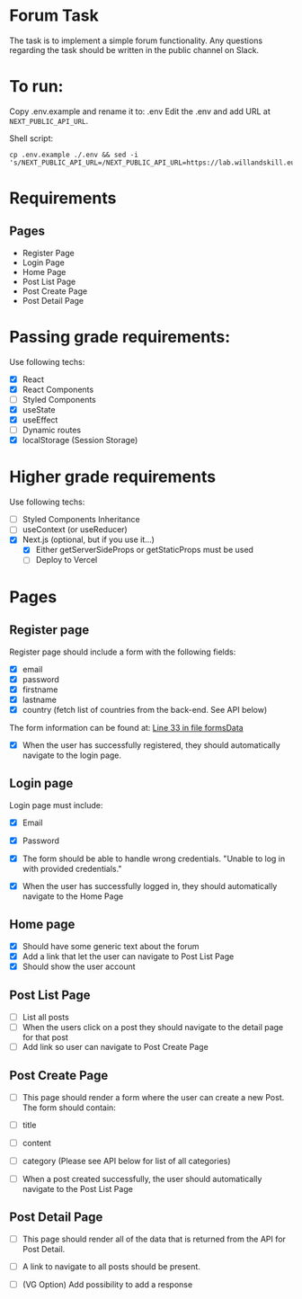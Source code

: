 # Forum Task
The task is to implement a simple forum functionality. Any questions regarding the task should be written in the public channel on Slack.

# To run:
Copy .env.example and rename it to: .env
Edit the .env and add URL at `NEXT_PUBLIC_API_URL`.

Shell script:
```shell script
cp .env.example ./.env && sed -i 's/NEXT_PUBLIC_API_URL=/NEXT_PUBLIC_API_URL=https://lab.willandskill.eu/'
```

# Requirements

## Pages

- Register Page
- Login Page
- Home Page
- Post List Page
- Post Create Page
- Post Detail Page

# Passing grade requirements:
Use following techs:
- [x] React
- [x] React Components
- [ ] Styled Components
- [x] useState
- [x] useEffect
- [ ] Dynamic routes
- [x] localStorage (Session Storage)

# Higher grade requirements
Use following techs:
- [ ] Styled Components Inheritance
- [ ] useContext (or useReducer)
- [x] Next.js (optional, but if you use it...)
    - [x] Either getServerSideProps or getStaticProps must be used
    - [ ] Deploy to Vercel
    
# Pages
## Register page
Register page should include a form with the following fields:
- [x] email
- [x] password
- [x] firstname
- [x] lastname
- [x] country (fetch list of countries from the back-end. See API below)

The form information can be found at: [Line 33 in file formsData](https://github.com/xavizus/Webb19-forum/blob/6e3b023e819a71320f47979215db1386b513de28/components/form/formsData.js#L33)

- [x] When the user has successfully registered, they should automatically navigate
to the login page.

## Login page
Login page must include:
- [x] Email
- [x] Password

- [x] The form should be able to handle wrong credentials. "Unable to log in with provided credentials."
- [x] When the user has successfully logged in, they should automatically navigate to the Home Page

## Home page
- [x] Should have some generic text about the forum
- [x] Add a link that let the user can navigate to Post List Page
- [x] Should show the user account

## Post List Page
- [ ] List all posts
- [ ] When the users click on a post they should navigate to the detail page for
      that post
- [ ] Add link so user can navigate to Post Create Page

## Post Create Page
- [ ] This page should render a form where the user can create a new Post.
The form should contain:
- [ ] title
- [ ] content
- [ ] category (Please see API below for list of all categories)

- [ ] When a post created successfully, the user should automatically navigate to
      the Post List Page
      
## Post Detail Page
- [ ] This page should render all of the data that is returned from the API for Post Detail.
- [ ] A link to navigate to all posts should be present.
- [ ] (VG Option) Add possibility to add a response


